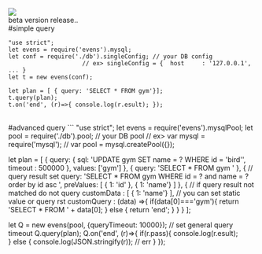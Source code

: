 <img src="http://postfiles5.naver.net/MjAxNzAzMTVfMjMz/MDAxNDg5NTY4NjY0OTEw.NW1l-5VOppvl5pdxBfUnBJGv5bmnM7NM6sPoUr4fNQwg.c44oVld7u1gitW1YDpk-B9qGKrTKlkqSrfkjGpQyllYg.PNG.synth9/ev.PNG?type=w2"></img>
<br> beta version release.. <br>
#simple query
```
"use strict";
let evens = require('evens').mysql;
let conf = require('./db').singleConfig; // your DB config
			         // ex> singleConfig = {  host     : '127.0.0.1', ... }
let t = new evens(conf);

let plan = [ { query: 'SELECT * FROM gym'}];
t.query(plan);
t.on('end', (r)=>{ console.log(r.esult); });
```
<br>
#advanced query
```
"use strict";
let evens = require('evens').mysqlPool;
let pool = require('./db').pool; // your DB pool
                                 // ex> var mysql = require('mysql');
                                 // var pool  = mysql.createPool({});

let plan = [ {
  query: { sql: 'UPDATE gym SET name = ? WHERE id = \'bird\'', timeout : 500000 },
  values: ['gym']
}, {
  query: 'SELECT * FROM gym '
}, {
  // query result set
  query: 'SELECT * FROM gym WHERE id = ? and name = ? order by id asc ',
  preValues: [ { 1: 'id' }, { 1: 'name'} ]
}, {
  // if query result not matched do not query
  customData : [ { 1: 'name'} ], // you can set static value or query rst 
  customQuery : (data) =>{
    if(data[0]==='gym'){
      return 'SELECT * FROM ' + data[0];
    } else {
      return 'end';
    }
  }
}
];

let Q = new evens(pool, {queryTimeout: 10000}); // set general query timeout
Q.query(plan);
Q.on('end', (r)=>{
  if(r.pass){
    console.log(r.esult);    
  } else {
    console.log(JSON.stringify(r)); // err
  }
});
```
